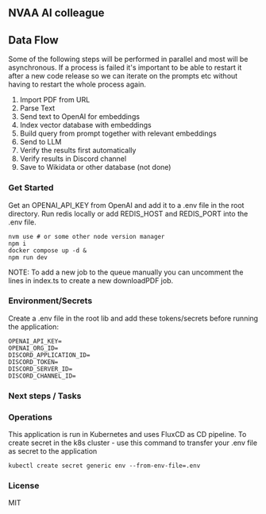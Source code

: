 ## NVAA AI colleague

## Data Flow

Some of the following steps will be performed in parallel and most will be asynchronous. If a process is failed it's important to be able to restart it after a new code release so we can iterate on the prompts etc without having to restart the whole process again.

1. Import PDF from URL
2. Parse Text
3. Send text to OpenAI for embeddings
4. Index vector database with embeddings
5. Build query from prompt together with relevant embeddings
6. Send to LLM
7. Verify the results first automatically
8. Verify results in Discord channel
9. Save to Wikidata or other database (not done)

### Get Started

Get an OPENAI_API_KEY from OpenAI and add it to a .env file in the root directory. Run redis locally or add REDIS_HOST and REDIS_PORT into the .env file.

    nvm use # or some other node version manager
    npm i
    docker compose up -d &
    npm run dev

NOTE: To add a new job to the queue manually you can uncomment the lines in index.ts to create a new downloadPDF job.

### Environment/Secrets

Create a .env file in the root lib and add these tokens/secrets before running the application:

    OPENAI_API_KEY=
    OPENAI_ORG_ID=
    DISCORD_APPLICATION_ID=
    DISCORD_TOKEN=
    DISCORD_SERVER_ID=
    DISCORD_CHANNEL_ID=

### Next steps / Tasks

### Operations

This application is run in Kubernetes and uses FluxCD as CD pipeline. To create secret in the k8s cluster - use this command to transfer your .env file as secret to the application

    kubectl create secret generic env --from-env-file=.env

### License

MIT
